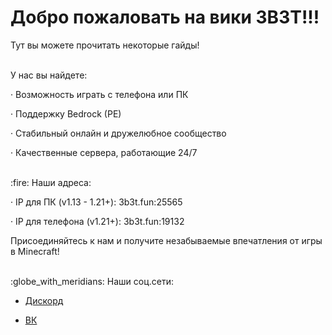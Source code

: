 # Добро пожаловать на вики 3B3T!!!

Тут вы можете прочитать некоторые гайды!

<br>
У нас вы найдете:

· Возможность играть с телефона или ПК

· Поддержку Bedrock (PE)

· Стабильный онлайн и дружелюбное сообщество

· Качественные сервера, работающие 24/7

<br>
:fire: Наши адреса:

· IP для ПК (v1.13 - 1.21+): 3b3t.fun:25565

· IP для телефона (v1.21+): 3b3t.fun:19132

Присоединяйтесь к нам и получите незабываемые впечатления от игры в Minecraft!

<br>
:globe_with_meridians: Наши соц.сети:

* [Дискорд](https://discord.gg/3b3t)

* [ВК](https://vk.com/3three3bee)